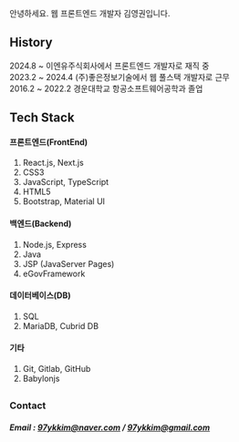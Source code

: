 안녕하세요. 웹 프론트엔드 개발자 김영권입니다.

## History
2024.8  ~            이엔유주식회사에서 프론트엔드 개발자로 재직 중 <br>
2023.2  ~  2024.4    (주)좋은정보기술에서 웹 풀스택 개발자로 근무   
2016.2  ~  2022.2    경운대학교 항공소프트웨어공학과 졸업     

## Tech Stack
#### 프론트엔드(FrontEnd)
1.  React.js, Next.js
2.  CSS3
3.  JavaScript, TypeScript
4.  HTML5
5.  Bootstrap, Material UI
#### 백엔드(Backend)
1.  Node.js, Express
2.  Java
3.  JSP (JavaServer Pages)
4.  eGovFramework
#### 데이터베이스(DB)
1.  SQL 
2.  MariaDB, Cubrid DB
#### 기타
1. Git, Gitlab, GitHub
2. Babylonjs

##
### Contact
##### Email : 97ykkim@naver.com / 97ykkim@gmail.com
##

